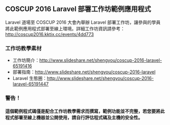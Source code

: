 ## COSCUP 2016 Laravel 部署工作坊範例應用程式

Laravel 道場至 COSCUP 2016 大會內舉辦 Laravel 部署工作坊，讓參與的學員將此範例應用程式部署至線上環境。詳細工作坊資訊請參考：http://coscup2016.kktix.cc/events/4dd773

### 工作坊教學素材

* 工作坊簡介：http://www.slideshare.net/shengyou/coscup-2016-laravel-65191416
* 部署指南：http://www.slideshare.net/shengyou/coscup-2016-laravel
* Laravel 生態圈：http://www.slideshare.net/shengyou/coscup-2016-laravel-65191447

### 警告！

#### 這個範例程式碼僅是配合工作坊教學需求而撰寫，範例功能並不完整，若您要將此程式部署至線上機器並公開使用，請自行評估程式碼及主機的安全性。

